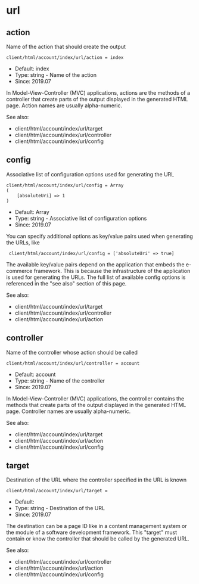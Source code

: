 
# url
## action

Name of the action that should create the output

```
client/html/account/index/url/action = index
```

* Default: index
* Type: string - Name of the action
* Since: 2019.07

In Model-View-Controller (MVC) applications, actions are the methods of a
controller that create parts of the output displayed in the generated HTML page.
Action names are usually alpha-numeric.

See also:

* client/html/account/index/url/target
* client/html/account/index/url/controller
* client/html/account/index/url/config

## config

Associative list of configuration options used for generating the URL

```
client/html/account/index/url/config = Array
(
    [absoluteUri] => 1
)
```

* Default: Array
* Type: string - Associative list of configuration options
* Since: 2019.07

You can specify additional options as key/value pairs used when generating
the URLs, like

```
 client/html/account/index/url/config = ['absoluteUri' => true]
```

The available key/value pairs depend on the application that embeds the e-commerce
framework. This is because the infrastructure of the application is used for
generating the URLs. The full list of available config options is referenced
in the "see also" section of this page.

See also:

* client/html/account/index/url/target
* client/html/account/index/url/controller
* client/html/account/index/url/action

## controller

Name of the controller whose action should be called

```
client/html/account/index/url/controller = account
```

* Default: account
* Type: string - Name of the controller
* Since: 2019.07

In Model-View-Controller (MVC) applications, the controller contains the methods
that create parts of the output displayed in the generated HTML page. Controller
names are usually alpha-numeric.

See also:

* client/html/account/index/url/target
* client/html/account/index/url/action
* client/html/account/index/url/config

## target

Destination of the URL where the controller specified in the URL is known

```
client/html/account/index/url/target = 
```

* Default: 
* Type: string - Destination of the URL
* Since: 2019.07

The destination can be a page ID like in a content management system or the
module of a software development framework. This "target" must contain or know
the controller that should be called by the generated URL.

See also:

* client/html/account/index/url/controller
* client/html/account/index/url/action
* client/html/account/index/url/config